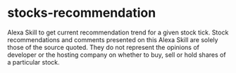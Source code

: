 # stocks-recommendation
Alexa Skill to get current recommendation trend for a given stock tick. Stock recommendations and comments presented on this Alexa Skill are solely those of the source quoted. They do not represent the opinions of developer or the hosting company on whether to buy, sell or hold shares of a particular stock.
